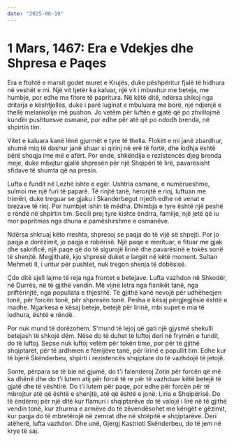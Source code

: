 ```yaml
---
date: "2025-06-19"
---
```


# 1 Mars, 1467: Era e Vdekjes dhe Shpresa e Paqes

Era e ftohtë e marsit godet muret e Krujës, duke pëshpëritur fjalë të hidhura në veshët e mi.  Një vit tjetër ka kaluar, një vit i mbushur me beteja, me humbje, por edhe me fitore të papritura.  Në këtë ditë, ndërsa shikoj nga dritarja e kështjellës, duke i parë luginat e mbuluara me borë, një ndjenjë e thellë melankolije më pushon.  Jo vetëm për luftën e gjatë që po zhvillojmë kundër pushtuesve osmanë, por edhe për atë që po ndodh brenda, në shpirtin tim.

Vitet e kaluara kanë lënë gjurmët e tyre të thella.  Flokët e mi janë zbardhur, shumë miq të dashur janë shuar si qirinj në erë të fortë, dhe lodhja është bërë shoqja ime më e afërt.  Por ende, shkëndija e rezistencës djeg brenda meje, duke mbajtur gjallë shpresën për një Shqipëri të lirë, pavarësisht sfidave të shumta që na presin.

Lufta e fundit në Lezhë ishte e egër.  Ushtria osmane, e numërueshme, sulmoi me një furi të paparë.  Të rinjtë tanë, heronjtë e rinj, luftuan me trimëri, duke treguar se gjaku i Skanderbegut rrjedh edhe në venat e brezave të rinj.  Por humbjet ishin të mëdha.  Dhimbja e tyre është një peshë e rëndë në shpirtin tim.  Secili prej tyre kishte ëndrra, familje, një jetë që iu mor papritmas nga dhuna e pamëshirshme e osmanëve.

Ndërsa shkruaj këto rreshta, shpresoj se paqja do të vijë së shpejti.  Por jo paqja e dorëzimit, jo paqja e robërisë.  Një paqe e merituar, e fituar me gjak dhe sakrificë, një paqe që do të sigurojë lirinë dhe pavarësinë e tokës sonë të shenjtë.  Megjithatë, kjo shpresë duket e largët në këtë moment.  Sultan Mehmeti II, i uritur për pushtet, nuk tregon shenja të dobësisë.

Çdo ditë sjell lajme të reja nga frontet e betejave.  Lufta vazhdon në Shkodër, në Durrës, në të gjithë vendin.  Më vijnë letra nga fisnikët tanë, nga priftërinjtë, nga popullata e thjeshtë.  Të gjithë kanë nevojë për udhëheqjen tonë, për forcën tonë, për shpresën tonë.  Pesha e kësaj përgjegjësie është e madhe.  Ngarkesa e kësaj beteje, betejë për lirinë, mbi supet e mia të lodhura, është e rëndë.

Por nuk mund të dorëzohem.  S'mund të lejoj që gati një gjysmë shekulli betejash të shkojë dëm.  Nëse do të duhet të luftoj deri në frymën e fundit, do të luftoj.  Sepse nuk luftoj vetëm për tokën time, por për të gjithë shqiptarët, për të ardhmen e fëmijëve tanë, për lirinë e popullit tim.  Edhe kur të bjerë Skënderbeu, shpirti i rezistencës shqiptare do të vazhdojë të jetojë.

Sonte, përpara se të bie në gjumë, do t'i falenderoj Zotin për forcën që më ka dhënë dhe do t'i lutem atij për forcë të re për të vazhduar këtë betejë të gjatë dhe të vështirë.  Do t'i lutem për paqe, por edhe për forcën për të mbrojtur atë që është e shenjtë, atë që është e jonë:  Liria e Shqipërisë.  Do të ëndërroj për një ditë kur flamuri i shqiptarëve do të valojë i lirë në të gjithë vendin tonë, kur zhurma e armëve do të zëvendësohet me këngët e gëzimit, kur paqja do të mbretërojë në zemrat dhe në shtëpitë e shqiptarëve.  Deri atëherë, lufta vazhdon.  Dhe unë, Gjergj Kastrioti Skënderbeu, do të jem në krye të saj.
